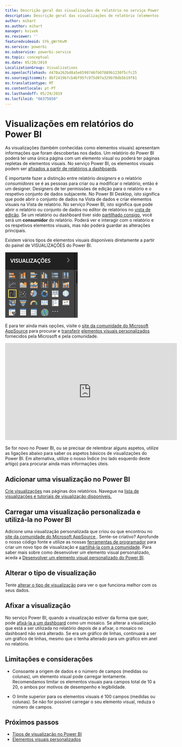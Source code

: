 ```yaml
---
title: Descrição geral das visualizações de relatório no serviço Power BI e no Desktop
description: Descrição geral das visualizações de relatório (elementos visuais) no Microsoft Power BI.
author: mihart
ms.author: mihart
manager: kvivek
ms.reviewer: ''
featuredvideoid: SYk_gWrtKvM
ms.service: powerbi
ms.subservice: powerbi-service
ms.topic: conceptual
ms.date: 05/28/2019
LocalizationGroup: Visualizations
ms.openlocfilehash: d470a262bd8a5e6590746fb07889b1230f5cfc25
ms.sourcegitcommit: 8bf2419b7cb4bf95fc975d07a329b78db5b19f81
ms.translationtype: MT
ms.contentlocale: pt-PT
ms.lasthandoff: 05/29/2019
ms.locfileid: "66375650"
---
```

# <a name="visualizations-in-power-bi-reports"></a>Visualizações em relatórios do Power BI

As visualizações (também conhecidas como elementos visuais) apresentam informações que foram descobertas nos dados. Um relatório do Power BI poderá ter uma única página com um elemento visual ou poderá ter páginas repletas de elementos visuais. No serviço Power BI, os elementos visuais podem ser [afixados a partir de relatórios a dashboards](../service-dashboard-pin-tile-from-report.md).

É importante fazer a distinção entre relatório *designers* e o relatório *consumidores* se é as pessoas para criar ou a modificar o relatório, então é um designer.  Designers de ter permissões de edição para o relatório e o respetivo conjunto de dados subjacente. No Power BI Desktop, isto significa que pode abrir o conjunto de dados na Vista de dados e criar elementos visuais na Vista de relatório. No serviço Power BI, isto significa que pode abrir o relatório ou conjunto de dados no editor de relatórios no [vista de edição](../consumer/end-user-reading-view.md). Se um relatório ou dashboard tiver sido [partilhado consigo](../consumer/end-user-shared-with-me.md), você será um **consumidor** do relatório. Poderá ver e interagir com o relatório e os respetivos elementos visuais, mas não poderá guardar as alterações principais.

Existem vários tipos de elementos visuais disponíveis diretamente a partir do painel de VISUALIZAÇÕES do Power BI.

![](media/power-bi-report-visualizations/power-bi-templates.png)

E para ter ainda mais opções, visite o [site da comunidade do Microsoft AppSource](https://appsource.microsoft.com) para procurar e [transferir](https://appsource.microsoft.com/marketplace/apps?page=1&product=power-bi-visuals) [elementos visuais personalizados](../developer/custom-visual-develop-tutorial.md) fornecidos pela Microsoft e pela comunidade.

<iframe width="560" height="315" src="https://www.youtube.com/embed/SYk_gWrtKvM?list=PL1N57mwBHtN0JFoKSR0n-tBkUJHeMP2cP" frameborder="0" allowfullscreen></iframe>


  Se for novo no Power BI, ou se precisar de relembrar alguns aspetos, utilize as ligações abaixo para saber os aspetos básicos de visualizações do Power BI.  Em alternativa, utilize o nosso Índice (no lado esquerdo deste artigo) para procurar ainda mais informações úteis.

## <a name="add-a-visualization-in-power-bi"></a>Adicionar uma visualização no Power BI

[Crie visualizações](power-bi-report-add-visualizations-i.md) nas páginas dos relatórios. Navegue na [lista de visualizações e tutoriais de visualização disponíveis.](power-bi-visualization-types-for-reports-and-q-and-a.md) 

## <a name="upload-a-custom-visualization-and-use-it-in-power-bi"></a>Carregar uma visualização personalizada e utilizá-la no Power BI

Adicione uma visualização personalizada que criou ou que encontrou no [site da comunidade do Microsoft AppSource ](https://appsource.microsoft.com/marketplace/apps?product=power-bi-visuals). Sente-se criativo? Aprofunde o nosso código fonte e utilize as nossas [ferramentas de programador](../developer/custom-visual-develop-tutorial.md) para criar um novo tipo de visualização e [partilhá-la com a comunidade](../developer/office-store.md). Para saber mais sobre como desenvolver um elemento visual personalizado, aceda a [Desenvolver um elemento visual personalizado do Power BI](../developer/custom-visual-develop-tutorial.md).

## <a name="change-the-visualization-type"></a>Alterar o tipo de visualização

Tente [alterar o tipo de visualização](power-bi-report-change-visualization-type.md) para ver o que funciona melhor com os seus dados.

## <a name="pin-the-visualization"></a>Afixar a visualização

No serviço Power BI, quando a visualização estiver da forma que quer, pode [afixá-la a um dashboard](../service-dashboard-pin-tile-from-report.md) como um mosaico. Se alterar a visualização que está a ser utilizada no relatório depois de a afixar, o mosaico no dashboard não será alterado. Se era um gráfico de linhas, continuará a ser um gráfico de linhas, mesmo que o tenha alterado para um gráfico em anel no relatório.

## <a name="limitations-and-considerations"></a>Limitações e considerações
- Consoante a origem de dados e o número de campos (medidas ou colunas), um elemento visual pode carregar lentamente.  Recomendamos limitar os elementos visuais para campos total de 10 a 20, o ambos por motivos de desempenho e legibilidade. 

- O limite superior para os elementos visuais é 100 campos (medidas ou colunas). Se não for possível carregar o seu elemento visual, reduza o número de campos.   

## <a name="next-steps"></a>Próximos passos

* [Tipos de visualização no Power BI](power-bi-visualization-types-for-reports-and-q-and-a.md)
* [Elementos visuais personalizados](../power-bi-custom-visuals.md)